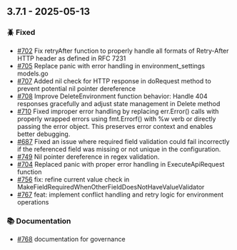 ## 3.7.1 - 2025-05-13

### 🪲 Fixed

* [#702](https://github.com/microsoft/terraform-provider-power-platform/issues/702) Fix retryAfter function to properly handle all formats of Retry-After HTTP header as defined in RFC 7231
* [#705](https://github.com/microsoft/terraform-provider-power-platform/issues/705) Replace panic with error handling in environment_settings models.go
* [#707](https://github.com/microsoft/terraform-provider-power-platform/issues/707) Added nil check for HTTP response in doRequest method to prevent potential nil pointer dereference
* [#708](https://github.com/microsoft/terraform-provider-power-platform/issues/708) Improve DeleteEnvironment function behavior: Handle 404 responses gracefully and adjust state management in Delete method
* [#710](https://github.com/microsoft/terraform-provider-power-platform/issues/710) Fixed improper error handling by replacing err.Error() calls with properly wrapped errors using fmt.Errorf() with %w verb or directly passing the error object. This preserves error context and enables better debugging.
* [#687](https://github.com/microsoft/terraform-provider-power-platform/issues/687) Fixed an issue where required field validation could fail incorrectly if the referenced field was missing or not unique in the configuration.
* [#749](https://github.com/microsoft/terraform-provider-power-platform/issues/749) Nil pointer dereference in regex validation.
* [#704](https://github.com/microsoft/terraform-provider-power-platform/issues/704) Replaced panic with proper error handling in ExecuteApiRequest function
* [#756](https://github.com/microsoft/terraform-provider-power-platform/issues/756) fix: refine current value check in MakeFieldRequiredWhenOtherFieldDoesNotHaveValueValidator
* [#767](https://github.com/microsoft/terraform-provider-power-platform/issues/767) feat: implement conflict handling and retry logic for environment operations

### 📚 Documentation

* [#768](https://github.com/microsoft/terraform-provider-power-platform/issues/768) documentation for governance
